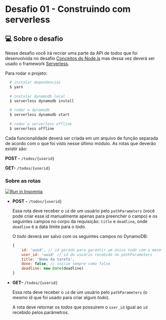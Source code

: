 # Desafio 01 - Construindo com serverless

## 💻 Sobre o desafio

Nesse desafio você irá recriar uma parte da API de *todos* que foi desenvolvida no desafio [Conceitos do Node.js](https://www.notion.so/Desafio-01-Conceitos-do-Node-js-59ccb235aecd43a6a06bf09a24e7ede8) mas dessa vez deverá ser usado o framework [Serverless](https://www.serverless.com/).

Para rodar o projeto:

```bash
  # instalar dependencias
  $ yarn
  
  # instalar dynamodb local
  $ serverless dynamodb install
  
  # rodar o dynamodb
  $ serverless dynamodb start
    
  # rodar o serverless offline
  $ serverless offline
```

Cada funcionalidade deverá ser criada em um arquivo de função separada de acordo com o que foi visto nesse último módulo.
As rotas que deverão existir são:

**POST -** `/todos/{userid}`

**GET-** `/todos/{userid}`

### Sobre as rotas

<a href="https://insomnia.rest/run/?label=serverless%20challenge&uri=https%3A%2F%2Fgist.githubusercontent.com%2Fmarchetti2%2F425fe0cdfb6ef828f1e65987dcaa3733%2Fraw%2F95beb59d62d22ae40af3119120cefd84b8a93833%2Fserverless.json" target="_blank"><img src="https://insomnia.rest/images/run.svg" alt="Run in Insomnia"></a>

- **POST -** `/todos/{userid}`

    Essa rota deve receber o `id` de um usuário pelo `pathParameters` (você pode criar esse id manualmente apenas para preencher o campo) e os seguintes campos no corpo da requisição: `title` e `deadline`, onde `deadline` é a data limite para o *todo*.

    O *todo* deverá ser salvo com os seguintes campos no DynamoDB:

    ```js
    { 
    	id: 'uuid', // id gerado para garantir um único todo com o mesmo id
    	user_id: 'uuid' // id do usuário recebido no pathParameters
    	title: 'Nome da tarefa',
    	done: false, // inicie sempre como false
    	deadline: new Date(deadline)
    }
    ``` 

- **GET-** `/todos/{userid}`

    Essa rota deve receber o `id` de um usuário pelo `pathParameters` (o mesmo id que foi usado para criar algum *todo*).

    A rota deve retornar os *todos* que possuírem o `user_id` igual ao `id` recebido pelos parâmetros.
